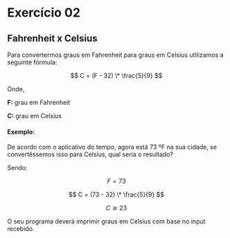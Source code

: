 # Exercício 02

## Fahrenheit x Celsius

Para convertermos graus em Fahrenheit para graus em Celsius utilizamos a seguinte fórmula:

$$ C = (F - 32) \* \frac{5}{9} $$

Onde,

**F:** grau em Fahrenheit

**C:** grau em Celsius

#### Exemplo:

De acordo com o aplicativo do tempo, agora está 73 ºF na sua cidade, se convertêssemos isso para Celsius, qual seria o resultado?

Sendo:

$$ F = 73 $$

$$ C = (73 - 32) \* \frac{5}{9} $$

$$ C ≅ 23 $$

O seu programa deverá imprimir graus em Celsius com base no input recebido.

